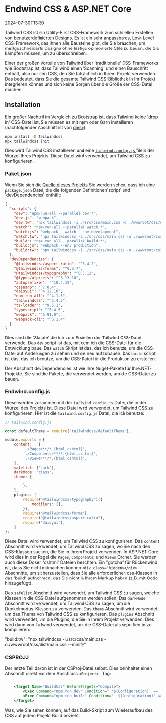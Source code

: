 # Endwind CSS & ASP.NET Core

<datetime class="hidden">2024-07-30T13:30</datetime>

<!--category-- ASP.NET, Tailwind -->
Tailwind CSS ist ein Utility-First CSS-Framework zum schnellen Erstellen von benutzerdefinierten Designs. Es ist ein sehr anpassbares, Low-Level CSS-Framework, das Ihnen alle Bausteine gibt, die Sie brauchen, um maßgeschneiderte Designs ohne lästige opinionierte Stile zu bauen, die Sie kämpfen müssen, um zu überschreiben.

Einer der großen Vorteile von Tailwind über 'traditionelle' CSS-Frameworks wie Bootstrap ist, dass Tailwind einen 'Scanning' und einen Bauschritt enthält, also nur den CSS, den Sie tatsächlich in Ihrem Projekt verwenden. Das bedeutet, dass Sie die gesamte Tailwind CSS-Bibliothek in Ihr Projekt integrieren können und sich keine Sorgen über die Größe der CSS-Datei machen.

## Installation

Ein großer Nachteil im Vergleich zu Bootstrap ist, dass Tailwind keine 'drop in' CSS-Datei ist. Sie müssen es mit npm oder Garn installieren (nachfolgender Abschnitt ist von [diese](https://tailwindcss.com/docs/installation)).

```bash
npm install -D tailwindcss
npx tailwindcss init
```

Dies wird Tailwind CSS installieren und eine [`tailwind.config.js` ](#tailwindconfigjs) filein der Wurzel Ihres Projekts. Diese Datei wird verwendet, um Tailwind CSS zu konfigurieren.

### Paket.json

Wenn Sie sich die [Quelle dieses Projekts](https://github.com/scottgal/mostlylucidweb/tree/main/Mostlylucid) Sie werden sehen, dass ich eine `package.json` Datei, die die folgenden Definitionen'script' und 'devDependencies' enthält:

```json
{
  "scripts": {
    "dev": "npm-run-all --parallel dev:*",
    "dev:js": "webpack",
    "dev:tw": "npx tailwindcss -i ./src/css/main.css -o ./wwwroot/css/dist/main.css",
    "watch": "npm-run-all --parallel watch:*",
    "watch:js": "webpack --watch --env development",
    "watch:tw": "npx tailwindcss -i ./src/css/main.css -o ./wwwroot/css/dist/main.css --watch",
    "build": "npm-run-all --parallel build:*",
    "build:js": "webpack --env production",
    "build:tw": "npx tailwindcss -i ./src/css/main.css -o ./wwwroot/css/dist/main.css --minify"
  },
  "devDependencies": {
    "@tailwindcss/aspect-ratio": "^0.4.2",
    "@tailwindcss/forms": "^0.5.7",
    "@tailwindcss/typography": "^0.5.12",
    "@types/alpinejs": "^3.13.10",
    "autoprefixer": "^10.4.19",
    "cssnano": "^7.0.4",
    "daisyui": "^4.12.10",
    "npm-run-all": "^4.1.5",
    "tailwindcss": "^3.4.3",
    "ts-loader": "^9.5.1",
    "typescript": "^5.4.5",
    "webpack": "^5.91.0",
    "webpack-cli": "^5.1.4"
  }
}
```

Dies sind die 'Skripte' die ich zum Erstellen der Tailwind CSS-Datei verwende. Das `dev` script ist das, mit dem ich die CSS-Datei für die Entwicklung baue. Das `watch` Skript ist das, das ich benutze, um die CSS-Datei auf Änderungen zu sehen und sie neu aufzubauen. Das `build` script ist das, das ich benutze, um die CSS-Datei für die Produktion zu erstellen.

Der Abschnitt devDependencies ist wie Ihre Nuget-Pakete für Ihre.NET-Projekte. Sie sind die Pakete, die verwendet werden, um die CSS-Datei zu bauen.

### Endwind.config.js

Diese werden zusammen mit der `tailwind.config.js` Datei, die in der Wurzel des Projekts ist. Diese Datei wird verwendet, um Tailwind CSS zu konfigurieren. Hier ist die `tailwind.config.js` Datei, die ich benutze:

```javascript
// tailwind.config.js

const defaultTheme = require("tailwindcss/defaultTheme");

module.exports = {
    content:   [
        './Pages/**/*.{html,cshtml}',
        './Components/**/*.{html,cshtml}',
        './Views/**/*.{html,cshtml}',
    ],
    safelist: ["dark"],
    darkMode: "class",
    theme: {

        },
    },
    plugins: [
        require("@tailwindcss/typography")({
            modifiers: [],
        }),
        require("@tailwindcss/forms"),
        require("@tailwindcss/aspect-ratio"),
        require('daisyui'),
    ]
};
```

Diese Datei wird verwendet, um Tailwind CSS zu konfigurieren. Das `content` Abschnitt wird verwendet, um Tailwind CSS zu sagen, wo Sie nach den CSS-Klassen suchen, die Sie in Ihrem Projekt verwenden. In ASP.NET Core wird dies in der Regel die `Pages`, `Components`, und `Views` Ordner. Sie werden auch diese Dosen 'cshtml' Dateien beachten.
Ein "gotcha" für Rückenwind ist, dass Sie nicht mitmachen können ` <div class="hidden></div> ` Abschnitte, um sicherzustellen, dass Sie alle erforderlichen css-Klassen in das 'build' aufnehmen, das Sie nicht in Ihrem Markup haben (z.B. mit Code hinzugefügt).

Das `safelist` Abschnitt wird verwendet, um Tailwind CSS zu sagen, welche Klassen in die CSS-Datei aufgenommen werden sollen. Das `darkMode` Abschnitt wird verwendet, um Tailwind CSS zu sagen, um die Dunkelmodus-Klassen zu verwenden. Das `theme` Abschnitt wird verwendet, um das Thema von Tailwind CSS zu konfigurieren. Das `plugins` Abschnitt wird verwendet, um die Plugins, die Sie in Ihrem Projekt verwenden. Dies wird dann von Tailwind verwendet, um die CSS-Datei als sepcified in zu kompilieren:

"build:tw": "npx tailwindcss -i./src/css/main.css -o./wwwroot/css/dist/main.css --minify"

### CSPROJJ

Der letzte Teil davon ist in der CSProj-Datei selbst. Dies beinhaltet einen Abschnitt direkt vor dem Abschluss  `<Project> ` Tag:

```xml

    <Target Name="BuildCss" BeforeTargets="Compile">
        <Exec Command="npm run dev" Condition=" '$(Configuration)' == 'Debug' " />
        <Exec Command="npm run build" Condition=" '$(Configuration)' == 'Release' " EnvironmentVariables="NODE_ENV=production" />
    </Target>

```

Was, wie Sie sehen können, auf das Build-Skript zum Wiederaufbau des CSS auf jedem Projekt Build bezieht.